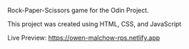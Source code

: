 Rock-Paper-Scissors game for the Odin Project.

This project was created using HTML, CSS, and JavaScript

Live Preview: https://owen-malchow-rps.netlify.app
